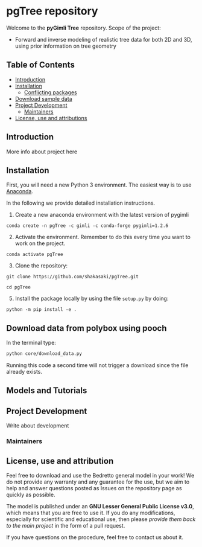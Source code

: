 # pgTree repository
Welcome to the **pyGimli Tree**  repository. 
Scope of the project: 

* Forward and inverse modeling of realistic tree data for both 2D and 3D, using prior information on tree geometry



Table of Contents
--------
* [Introduction](README.md#introduction)
* [Installation](README.md#installation)
    * [Conflicting packages](README.md#conflicting-packages)
* [Download sample data](README.md#download-sample-data)
* [Project Development](README.md#project-development)
    * [Maintainers](README.md#maintainers)
* [License, use and attributions](README.md#license-use-and-attribution)
    

Introduction
-----------

More info about project here


Installation 
-----

First, you will need a new Python 3 environment. The easiest way is to use 
[Anaconda](https://www.anaconda.com/distribution/). 

In the following we provide detailed installation instructions.
1. Create a new anaconda environment with the latest version of pygimli
```
conda create -n pgTree -c gimli -c conda-forge pygimli=1.2.6

```
2. Activate the environment. Remember to do this every time you want to work on the project.
```
conda activate pgTree
```
3. Clone the repository:
```
git clone https://github.com/shakasaki/pgTree.git

cd pgTree
```
5. Install the package locally by using the file `setup.py` by doing:
```
python -m pip install -e .
```

Download data from polybox using pooch
-------

In the terminal type:
```bash
python core/download_data.py
```

Running this code a second time will not trigger a download since the file already exists.


Models and Tutorials
-------------------



Project Development
-------------------

Write about development


### Maintainers

 
License, use and attribution
----------------------------

Feel free to download and use the Bedretto general model in your work! We do not provide any
warranty and any guarantee for the use, but we aim to help and answer questions posted as Issues on the repository 
page as quickly as possible.

The model is published under an **GNU Lesser General Public License v3.0**, which
means that you are free to use it. If you do any modifications, especially for scientific and educational use,
then please _provide them back to the main project_ in the form of a pull request.

If you have questions on the procedure, feel free to contact us about it.
